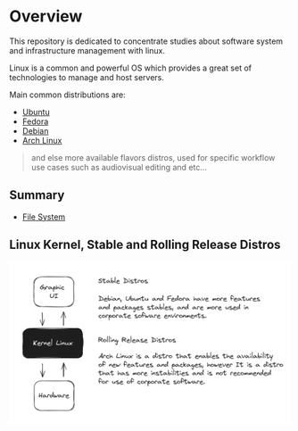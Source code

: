 # Overview

This repository is dedicated to concentrate studies about software system and infrastructure management with linux.

Linux is a common and powerful OS which provides a great set of technologies to manage and host servers.

Main common distributions are:

- [Ubuntu](https://ubuntu.com/download)
- [Fedora](https://fedoraproject.org/)
- [Debian](https://www.debian.org/index.pt.html)
- [Arch Linux](https://archlinux.org/)

> and else more available flavors distros, used for specific workflow use cases such as audiovisual editing and etc...

## Summary

- [File System](./topics/file_system.md)

## Linux Kernel, Stable and Rolling Release Distros

![Kernel, and Common Distros](./images/kernel_and_common_distros.png)
